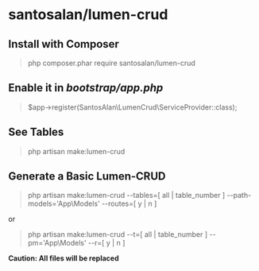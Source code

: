 # santosalan/lumen-crud

## Install with Composer
> php composer.phar require santosalan/lumen-crud

## Enable it in _bootstrap/app.php_
> $app->register(SantosAlan\LumenCrud\ServiceProvider::class);

## See Tables
> php artisan make:lumen-crud

## Generate a Basic Lumen-CRUD
> php artisan make:lumen-crud --tables=[ all | table_number ] --path-models='App\Models\' --routes=[ y | n ]

or

> php artisan make:lumen-crud --t=[ all | table_number ] --pm='App\Models\' --r=[ y | n ]


**Caution: All files will be replaced**
    
